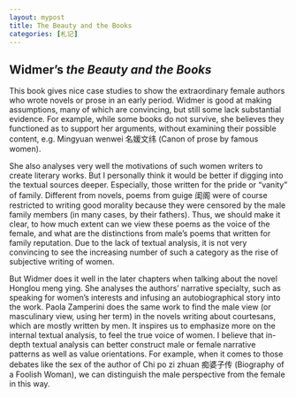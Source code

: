 ```yaml
---
layout: mypost
title: The Beauty and the Books
categories: [札记]
---
```

## Widmer’s *the Beauty and the Books*

This book gives nice case studies to show the extraordinary female authors who wrote novels or prose in an early period. Widmer is good at making assumptions, many of which are convincing, but still some lack substantial evidence. For example, while some books do not survive, she believes they functioned as to support her arguments,  without examining their possible content, e.g. Mingyuan wenwei 名媛文纬 (Canon of prose by famous women). 

She also analyses very well the motivations of such women writers to create literary works. But I personally think it would be better if digging into the textual sources deeper. Especially, those written for the pride or “vanity” of family. Different from novels, poems from guige 闺阁 were of course restricted to writing good morality because they were censored by the male family members (in many cases, by their fathers). Thus, we should make it clear, to how much extent can we view these poems as the voice of the female, and what are the distinctions from male’s poems that written for family reputation. Due to the lack of textual analysis, it is not very convincing to see the increasing number of such a category as the rise of subjective writing of women.

But Widmer does it well in the later chapters when talking about the novel Honglou meng ying. She analyses the authors’ narrative specialty, such as speaking for women’s interests and infusing an autobiographical story into the work. Paola Zamperini does the same work to find the male view (or masculinary view, using her term) in the novels writing about courtesans, which are mostly written by men.  It inspires us to emphasize more on the internal textual analysis, to feel the true voice of women. I believe that in-depth textual analysis can better construct male or female narrative patterns as well as value orientations. For example, when it comes to those debates like the sex of the author of Chi po zi zhuan 痴婆子传 (Biography of a Foolish Woman),  we can distinguish the male perspective from the female in this way. 


